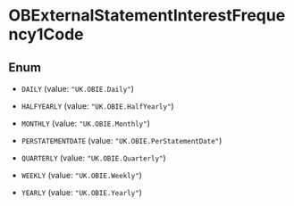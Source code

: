 

# OBExternalStatementInterestFrequency1Code

## Enum


* `DAILY` (value: `"UK.OBIE.Daily"`)

* `HALFYEARLY` (value: `"UK.OBIE.HalfYearly"`)

* `MONTHLY` (value: `"UK.OBIE.Monthly"`)

* `PERSTATEMENTDATE` (value: `"UK.OBIE.PerStatementDate"`)

* `QUARTERLY` (value: `"UK.OBIE.Quarterly"`)

* `WEEKLY` (value: `"UK.OBIE.Weekly"`)

* `YEARLY` (value: `"UK.OBIE.Yearly"`)



